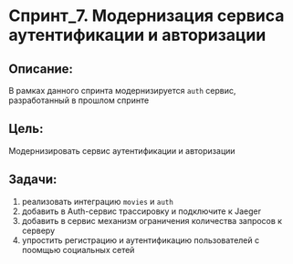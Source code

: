 # Спринт_7. Модернизация сервиса аутентификации и авторизации

## Описание:
В рамках данного спринта модернизируется ```auth``` сервис, разработанный в прошлом спринте

## Цель:
Модернизировать сервис аутентификации и авторизации

## Задачи:
1. реализовать интеграцию ```movies``` и ```auth```
2. добавить в Auth-сервис трассировку и подключите к Jaeger
3. добавить в сервис механизм ограничения количества запросов к серверу
4. упростить регистрацию и аутентификацию пользователей с поомщью социальных сетей



